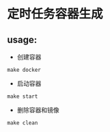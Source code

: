 # 定时任务容器生成

## usage:

+ 创建容器

```shell
make docker
```

+ 启动容器

```shell
make start
```

+ 删除容器和镜像

```shell
make clean
```